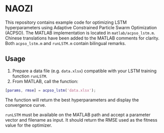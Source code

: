 # NAOZI

This repository contains example code for optimizing LSTM hyperparameters
using Adaptive Constrained Particle Swarm Optimization (ACPSO).  The MATLAB
implementation is located in `matlab/acpso_lstm.m`.
Chinese translations have been added to the MATLAB comments for clarity.
Both `acpso_lstm.m` and `runLSTM.m` contain bilingual remarks.

## Usage

1. Prepare a data file (e.g. `data.xlsx`) compatible with your LSTM
   training function `runLSTM`.
2. From MATLAB, call the function:

```matlab
[params, rmse] = acpso_lstm('data.xlsx');
```

The function will return the best hyperparameters and display the
convergence curve.

`runLSTM` must be available on the MATLAB path and accept a parameter
vector and filename as input. It should return the RMSE used as the
fitness value for the optimizer.
